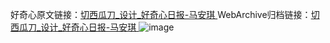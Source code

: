 好奇心原文链接：[切西瓜刀_设计_好奇心日报-马安琪 ](https://www.qdaily.com/articles/12624.html)
WebArchive归档链接：[切西瓜刀_设计_好奇心日报-马安琪 ](http://web.archive.org/web/20190623172840/https://www.qdaily.com/articles/12624.html)
![image](http://ww3.sinaimg.cn/large/007d5XDply1g3wjvgip71j30u041ek8v)